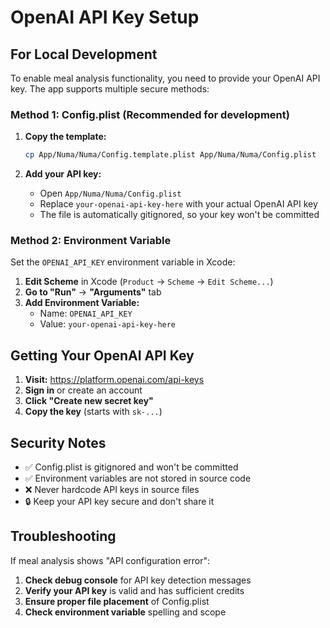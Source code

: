 # OpenAI API Key Setup

## For Local Development

To enable meal analysis functionality, you need to provide your OpenAI API key. The app supports multiple secure methods:

### Method 1: Config.plist (Recommended for development)

1. **Copy the template:**
   ```bash
   cp App/Numa/Numa/Config.template.plist App/Numa/Numa/Config.plist
   ```

2. **Add your API key:**
   - Open `App/Numa/Numa/Config.plist`
   - Replace `your-openai-api-key-here` with your actual OpenAI API key
   - The file is automatically gitignored, so your key won't be committed

### Method 2: Environment Variable

Set the `OPENAI_API_KEY` environment variable in Xcode:

1. **Edit Scheme** in Xcode (`Product` → `Scheme` → `Edit Scheme...`)
2. **Go to "Run"** → **"Arguments"** tab
3. **Add Environment Variable:**
   - Name: `OPENAI_API_KEY`
   - Value: `your-openai-api-key-here`

## Getting Your OpenAI API Key

1. **Visit:** https://platform.openai.com/api-keys
2. **Sign in** or create an account
3. **Click "Create new secret key"**
4. **Copy the key** (starts with `sk-...`)

## Security Notes

- ✅ Config.plist is gitignored and won't be committed
- ✅ Environment variables are not stored in source code
- ❌ Never hardcode API keys in source files
- 🔒 Keep your API key secure and don't share it

## Troubleshooting

If meal analysis shows "API configuration error":

1. **Check debug console** for API key detection messages
2. **Verify your API key** is valid and has sufficient credits
3. **Ensure proper file placement** of Config.plist
4. **Check environment variable** spelling and scope 